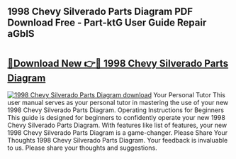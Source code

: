 ## 1998 Chevy Silverado Parts Diagram PDF Download Free - Part-ktG User Guide Repair aGbIS

# <h2><a href="http://dfo1gdy.blite.top/?on=1998+Chevy+Silverado+Parts+Diagram">🔗Download New 👉🔴 1998 Chevy Silverado Parts Diagram</a></h2>

[![1998 Chevy Silverado Parts Diagram download](https://i.imgur.com/lujVjoI.png)](http://dfo1gdy.blite.top/?on=1998+Chevy+Silverado+Parts+Diagram)
Your Personal Tutor This user manual serves as your personal tutor in mastering the use of your new 1998 Chevy Silverado Parts Diagram. Operating Instructions for Beginners This guide is designed for beginners to confidently operate your new 1998 Chevy Silverado Parts Diagram. With features like list of features, your new 1998 Chevy Silverado Parts Diagram is a game-changer. Please Share Your Thoughts 1998 Chevy Silverado Parts Diagram. Your feedback is invaluable to us. Please share your thoughts and suggestions.
